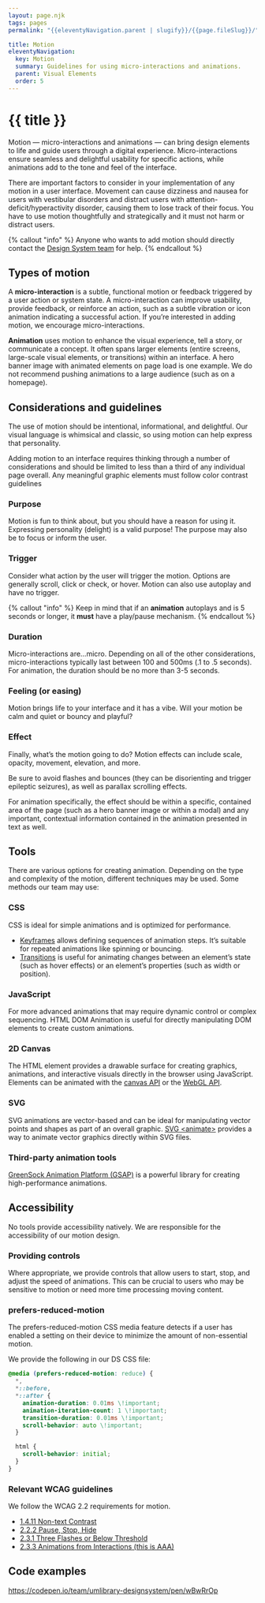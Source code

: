 ```yaml
---
layout: page.njk
tags: pages
permalink: "{{eleventyNavigation.parent | slugify}}/{{page.fileSlug}}/"

title: Motion
eleventyNavigation:
  key: Motion
  summary: Guidelines for using micro-interactions and animations.
  parent: Visual Elements
  order: 5
---
```


# {{ title }}

Motion — micro-interactions and animations — can bring design elements to life and guide users through a digital experience. Micro-interactions ensure seamless and delightful usability for specific actions, while animations add to the tone and feel of the interface.

There are important factors to consider in your implementation of any motion in a user interface. Movement can cause dizziness and nausea for users with vestibular disorders and distract users with attention-deficit/hyperactivity disorder, causing them to lose track of their focus. You have to use motion thoughtfully and strategically and it must not harm or distract users. 

{% callout "info" %} Anyone who wants to add motion should directly contact the [Design System team](/about/our-team/) for help. {% endcallout %}

## Types of motion

A **micro-interaction** is a subtle, functional motion or feedback triggered by a user action or system state. A micro-interaction can improve usability, provide feedback, or reinforce an action, such as a subtle vibration or icon animation indicating a successful action. If you’re interested in adding motion, we encourage micro-interactions.

**Animation** uses motion to enhance the visual experience, tell a story, or communicate a concept. It often spans larger elements (entire screens, large-scale visual elements, or transitions) within an interface. A hero banner image with animated elements on page load is one example. We do not recommend pushing animations to a large audience (such as on a homepage). 

## Considerations and guidelines

The use of motion should be intentional, informational, and delightful. Our visual language is whimsical and classic, so using motion can help express that personality. 

Adding motion to an interface requires thinking through a number of considerations and should be limited to less than a third of any individual page overall. Any meaningful graphic elements must follow color contrast guidelines

### Purpose

Motion is fun to think about, but you should have a reason for using it. Expressing personality (delight) is a valid purpose\! The purpose may also be to focus or inform the user.

### Trigger

Consider what action by the user will trigger the motion. Options are generally scroll, click or check, or hover. Motion can also use autoplay and have no trigger. 

{% callout "info" %} Keep in mind that if an **animation** autoplays and is 5 seconds or longer, it **must** have a play/pause mechanism. {% endcallout %}

### Duration

Micro-interactions are…micro. Depending on all of the other considerations, micro-interactions typically last between 100 and 500ms (.1 to .5 seconds). For animation, the duration should be no more than 3-5 seconds. 

### Feeling (or easing)

Motion brings life to your interface and it has a vibe. Will your motion be calm and quiet or bouncy and playful? 

### Effect

Finally, what’s the motion going to do? Motion effects can include scale, opacity, movement, elevation, and more.   

Be sure to avoid flashes and bounces (they can be disorienting and trigger epileptic seizures), as well as parallax scrolling effects.

For animation specifically, the effect should be within a specific, contained area of the page (such as a hero banner image or within a modal) and any important, contextual information contained in the animation presented in text as well.

## Tools 

There are various options for creating animation. Depending on the type and complexity of the motion, different techniques may be used. Some methods our team may use:

### CSS

CSS is ideal for simple animations and is optimized for performance.

* [Keyframes](https://www.w3schools.com/css/css3_animations.asp) allows defining sequences of animation steps. It’s suitable for repeated animations like spinning or bouncing.  
* [Transitions](https://www.w3schools.com/css/css3_transitions.asp) is useful for animating changes between an element’s state (such as hover effects) or an element’s properties (such as width or position).

### JavaScript

For more advanced animations that may require dynamic control or complex sequencing. HTML DOM Animation is useful for directly manipulating DOM elements to create custom animations.

### 2D Canvas

The HTML [<canvas>](https://developer.mozilla.org/en-US/docs/Web/HTML/Reference/Elements/canvas) element provides a drawable surface for creating graphics, animations, and interactive visuals directly in the browser using JavaScript. Elements can be animated with the [canvas API](https://developer.mozilla.org/en-US/docs/Web/API/Canvas_API) or the [WebGL API](https://developer.mozilla.org/en-US/docs/Web/API/WebGL_API).

### SVG

SVG animations are vector-based and can be ideal for manipulating vector points and shapes as part of an overall graphic. [SVG \<animate\>](https://developer.mozilla.org/en-US/docs/Web/SVG/Reference/Element/animate) provides a way to animate vector graphics directly within SVG files.

### Third-party animation tools

[GreenSock Animation Platform (GSAP)](https://gsap.com/) is a powerful library for creating high-performance animations.

## Accessibility

No tools provide accessibility natively. We are responsible for the accessibility of our motion design.

### Providing controls

Where appropriate, we provide controls that allow users to start, stop, and adjust the speed of animations. This can be crucial to users who may be sensitive to motion or need more time processing moving content.

### prefers-reduced-motion

The prefers-reduced-motion CSS media feature detects if a user has enabled a setting on their device to minimize the amount of non-essential motion.

We provide the following in our DS CSS file:  
```css  
@media (prefers-reduced-motion: reduce) {  
  *,  
  *::before,  
  *::after {  
    animation-duration: 0.01ms \!important;  
    animation-iteration-count: 1 \!important;  
    transition-duration: 0.01ms \!important;  
    scroll-behavior: auto \!important;  
  }

  html {  
    scroll-behavior: initial;  
  }  
}  
```

### Relevant WCAG guidelines

We follow the WCAG 2.2 requirements for motion.

* [1.4.11 Non-text Contrast](https://www.w3.org/WAI/WCAG22/Understanding/non-text-contrast.html)  
* [2.2.2 Pause, Stop, Hide](https://www.w3.org/WAI/WCAG22/Understanding/pause-stop-hide.html)  
* [2.3.1 Three Flashes or Below Threshold](https://www.w3.org/WAI/WCAG22/Understanding/three-flashes-or-below-threshold.html)  
* [2.3.3 Animations from Interactions (this is AAA)](https://www.w3.org/WAI/WCAG22/Understanding/animation-from-interactions.html) 

## Code examples

https://codepen.io/team/umlibrary-designsystem/pen/wBwRrOp  
